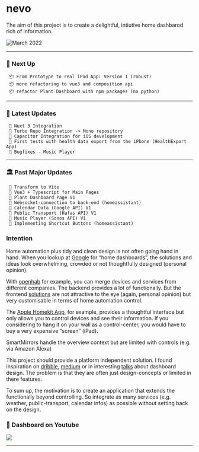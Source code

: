# nevo

The aim of this project is to create a delightful, intiutive home dashbarod rich of information.

![March 2022](https://user-images.githubusercontent.com/23355792/161422535-27648b90-c179-4d45-b839-f111c7f298ac.png)

---



### 🛫 Next Up

```
 📦 From Prototype to real iPad App: Version 1 (robust)
 📦 more refactoring to vue3 and composition api
 📦 refactor Plant Dashboard with npm packages (no python)
```
---
### 🛬 Latest Updates

```
 🎉 Nuxt 3 Integration
 🎉 Turbo Repo Integration -> Mono repository
 🎉 Capacitor Integration for iOS development
 🎉 First tests with health data export from the iPhone (HealthExport App)
 🎉 Bugfixes - Music Player
```
---
### 🏛 Past Major Updates

```
 🎉 Transform to Vite
 🎉 Vue3 + Typescript for Main Pages
 🎉 Plant Dashboard Page V1
 🎉 Websocket-connection to back-end (homeassistant)
 🎉 Calendar Data (Google API) V1
 🎉 Public Transport (Hafas API) V1
 🎉 Music Player (Sonos API) V1
 🎉 Implementing Shortcut Buttons (homeassistant)
```

### Intention

Home automation plus tidy and clean design is not often going hand in hand. When you lookup at [Google](https://www.google.com/search?q=home+dashboard&source=lnms&tbm=isch&sa=X&ved=2ahUKEwjf4JDPxrrpAhUHyaQKHaLNCPAQ_AUoAXoECAwQAw&biw=1309&bih=717) for “home dashboards”, the solutions and ideas look overwhelming, crowded or not thoughtfully designed (personal opinion).

With [openhab](https://www.openhab.org/) for example, you can merge devices and services from different companies. The backend provides a lot of functionally. But the frontend [solutions](https://www.openhab.org/docs/configuration/habpanel.html) are not attractive to the eye (again, personal opinion) but very customisable in terms of home automation control.

The [Apple Homekit App](https://support.apple.com/library/content/dam/edam/applecare/images/de_DE/macos/macos-mojave-ios12-macbook-iphone-x-home-app-notifications-hero-crop.jpg), for example, provides a thoughtful interface but only allows you to control devices and see their information. If you considering to hang it on your wall as a control-center, you would have to buy a very expensive “screen” (iPad).

SmartMirrors handle the overview context but are limited with controls (e.g. via Amazon Alexa)

This project should provide a platform independent solution. I found inspiration on [dribble](https://dribbble.com/9raik/collections/2054777-HomeApp), [medium](https://onezero.medium.com/the-morning-paper-revisited-35b407822494) or in interesting [talks](https://www.youtube.com/watch?v=aZZCZpc0AcY) about dashboard design. The problem is that they are often just design-concepts or limited in there features.

To sum up, the motivation is to create an application that extends the functionally beyond controlling. So integrate as many services (e.g. weather, public-transport, calendar infos) as possible without setting back on the design.

### 🎥 Dashboard on Youtube

<p align="left">
 <a href="https://www.youtube.com/watch?v=Tr8btqHs8_k"> <img src="https://img.youtube.com/vi/Tr8btqHs8_k/0.jpg" /></a>
</p>

---

